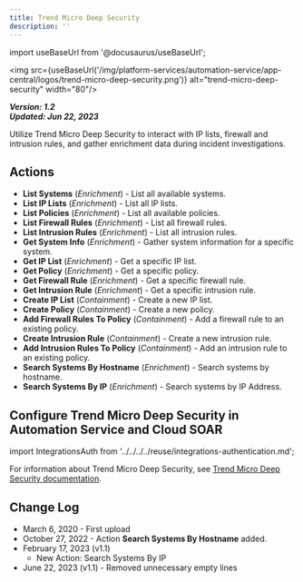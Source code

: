 ```yaml
---
title: Trend Micro Deep Security
description: ''
---
```

import useBaseUrl from '@docusaurus/useBaseUrl';

<img src={useBaseUrl('/img/platform-services/automation-service/app-central/logos/trend-micro-deep-security.png')} alt="trend-micro-deep-security" width="80"/>

***Version: 1.2  
Updated: Jun 22, 2023***

Utilize Trend Micro Deep Security to interact with IP lists, firewall and intrusion rules, and gather enrichment data during incident investigations.

## Actions

* **List Systems** (*Enrichment*) - List all available systems.
* **List IP Lists** (*Enrichment*) - List all IP lists.
* **List Policies** (*Enrichment*) - List all available policies.
* **List Firewall Rules** (*Enrichment*) - List all firewall rules.
* **List Intrusion Rules** (*Enrichment*) - List all intrusion rules.
* **Get System Info** (*Enrichment*) - Gather system information for a specific system.
* **Get IP List** (*Enrichment*) - Get a specific IP list.
* **Get Policy** (*Enrichment*) - Get a specific policy.
* **Get Firewall Rule** (*Enrichment*) - Get a specific firewall rule.
* **Get Intrusion Rule** (*Enrichment*) - Get a specific intrusion rule.
* **Create IP List** (*Containment*) - Create a new IP list.
* **Create Policy** (*Containment*) - Create a new policy.
* **Add Firewall Rules To Policy** (*Containment*) - Add a firewall rule to an existing policy.
* **Create Intrusion Rule** (*Containment*) - Create a new intrusion rule.
* **Add Intrusion Rules To Policy** (*Containment*) - Add an intrusion rule to an existing policy.
* **Search Systems By Hostname** (*Enrichment*) - Search systems by hostname.
* **Search Systems By IP** (*Enrichment*) - Search systems by IP Address.

## Configure Trend Micro Deep Security in Automation Service and Cloud SOAR

import IntegrationsAuth from '../../../../reuse/integrations-authentication.md';

<IntegrationsAuth/>

For information about Trend Micro Deep Security, see [Trend Micro Deep Security documentation](https://docs.trendmicro.com/en-us/documentation/deep-security/).

## Change Log

* March 6, 2020 - First upload
* October 27, 2022 - Action **Search Systems By Hostname** added.
* February 17, 2023 (v1.1)
	+ New Action: Search Systems By IP
* June 22, 2023 (v1.1) - Removed unnecessary empty lines
